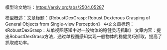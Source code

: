 模型论文地址：https://arxiv.org/abs/2504.05287

模型概述：文章标题：《RobustDexGrasp: Robust Dexterous Grasping of General Objects from Single-view Perception》
中文文章标题：《RobustDexGrasp：从单视图感知中对一般物体的稳健灵巧抓取》
文章内容：提出RobustDexGrasp方法，通过单视图感知实现一般物体的稳健灵巧抓取，提高了抓取成功率。
